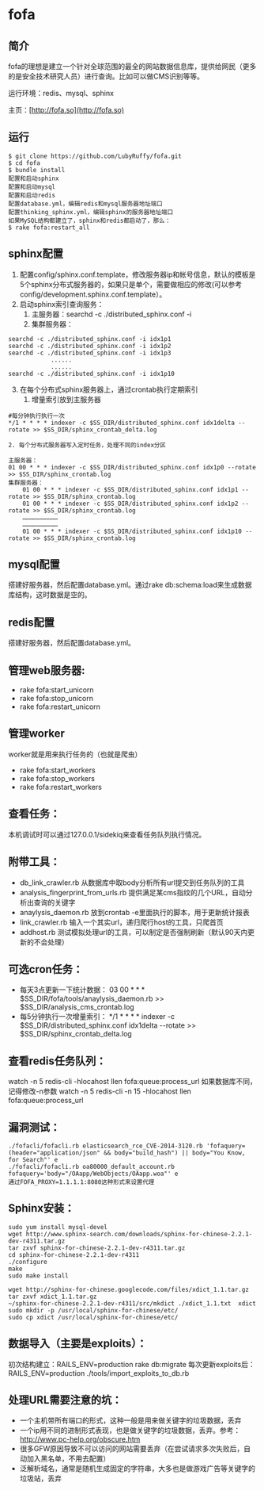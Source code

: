 fofa
==

简介
---
fofa的理想是建立一个针对全球范围的最全的网站数据信息库，提供给网民（更多的是安全技术研究人员）进行查询。比如可以做CMS识别等等。

运行环境：redis、mysql、sphinx

主页：[http://fofa.so](http://fofa.so)

运行
---
```
$ git clone https://github.com/LubyRuffy/fofa.git
$ cd fofa
$ bundle install
配置和启动sphinx
配置和启动mysql
配置和启动redis
配置database.yml，编辑redis和mysql服务器地址端口
配置thinking_sphinx.yml，编辑sphinx的服务器地址端口
如果MySQL结构都建立了，sphinx和redis都启动了，那么：
$ rake fofa:restart_all
```

sphinx配置
---
1. 配置config/sphinx.conf.template，修改服务器ip和帐号信息，默认的模板是5个sphinx分布式服务器的，如果只是单个，需要做相应的修改(可以参考config/development.sphinx.conf.template）。
2. 启动sphinx索引查询服务：
    1. 主服务器：searchd -c ./distributed_sphinx.conf -i
    2. 集群服务器：
```
searchd -c ./distributed_sphinx.conf -i idx1p1
searchd -c ./distributed_sphinx.conf -i idx1p2
searchd -c ./distributed_sphinx.conf -i idx1p3
            ......
            ......
searchd -c ./distributed_sphinx.conf -i idx1p10
```
3. 在每个分布式sphinx服务器上，通过crontab执行定期索引
    1. 增量索引放到主服务器
```
#每分钟执行执行一次
*/1 * * * * indexer -c $SS_DIR/distributed_sphinx.conf idx1delta --rotate >> $SS_DIR/sphinx_crontab_delta.log
```
    2. 每个分布式服务器写入定时任务，处理不同的index分区
```
主服务器：
01 00 * * * indexer -c $SS_DIR/distributed_sphinx.conf idx1p0 --rotate >> $SS_DIR/sphinx_crontab.log
集群服务器：
    01 00 * * * indexer -c $SS_DIR/distributed_sphinx.conf idx1p1 --rotate >> $SS_DIR/sphinx_crontab.log
    01 00 * * * indexer -c $SS_DIR/distributed_sphinx.conf idx1p2 --rotate >> $SS_DIR/sphinx_crontab.log
    …………………………
    …………………………
    01 00 * * * indexer -c $SS_DIR/distributed_sphinx.conf idx1p10 --rotate >> $SS_DIR/sphinx_crontab.log
```

mysql配置
---
搭建好服务器，然后配置database.yml。通过rake db:schema:load来生成数据库结构，这时数据是空的。

redis配置
---
搭建好服务器，然后配置database.yml。


管理web服务器:
---
* rake fofa:start_unicorn
* rake fofa:stop_unicorn
* rake fofa:restart_unicorn

管理worker
---
worker就是用来执行任务的（也就是爬虫）

* rake fofa:start_workers
* rake fofa:stop_workers
* rake fofa:restart_workers

查看任务：
---
本机调试时可以通过127.0.0.1/sidekiq来查看任务队列执行情况。


附带工具：
---
* db_link_crawler.rb 从数据库中取body分析所有url提交到任务队列的工具
* analysis_fingerprint_from_urls.rb 提供满足某cms指纹的几个URL，自动分析出查询的关键字
* anaylysis_daemon.rb 放到crontab -e里面执行的脚本，用于更新统计报表
* link_crawler.rb 输入一个其实url，递归爬行host的工具，只爬首页
* addhost.rb 测试模拟处理url的工具，可以制定是否强制刷新（默认90天内更新的不会处理）

可选cron任务：
---
* 每天3点更新一下统计数据：
    03 00 * * * $SS_DIR/fofa/tools/anaylysis_daemon.rb >> $SS_DIR/analysis_cms_crontab.log
* 每5分钟执行一次增量索引：
    */1 * * * * indexer -c $SS_DIR/distributed_sphinx.conf idx1delta --rotate >> $SS_DIR/sphinx_crontab_delta.log

查看redis任务队列：
---
watch -n 5 redis-cli -hlocahost llen fofa:queue:process_url
如果数据库不同，记得修改-n参数
watch -n 5 redis-cli -n 15 -hlocahost llen fofa:queue:process_url


漏洞测试：
---
```
./fofacli/fofacli.rb elasticsearch_rce_CVE-2014-3120.rb 'fofaquery=(header="application/json" && body="build_hash") || body="You Know, for Search"' e
./fofacli/fofacli.rb oa80000_default_account.rb fofaquery='body="/OAapp/WebObjects/OAapp.woa"' e
通过FOFA_PROXY=1.1.1.1:8080这种形式来设置代理
```

Sphinx安装：
---
```
sudo yum install mysql-devel
wget http://www.sphinx-search.com/downloads/sphinx-for-chinese-2.2.1-dev-r4311.tar.gz
tar zxvf sphinx-for-chinese-2.2.1-dev-r4311.tar.gz
cd sphinx-for-chinese-2.2.1-dev-r4311
./configure
make
sudo make install

wget http://sphinx-for-chinese.googlecode.com/files/xdict_1.1.tar.gz
tar zxvf xdict_1.1.tar.gz
~/sphinx-for-chinese-2.2.1-dev-r4311/src/mkdict ./xdict_1.1.txt  xdict
sudo mkdir -p /usr/local/sphinx-for-chinese/etc/
sudo cp xdict /usr/local/sphinx-for-chinese/etc/
```

数据导入（主要是exploits）：
---
初次结构建立：RAILS_ENV=production rake db:migrate
每次更新exploits后：
RAILS_ENV=production ./tools/import_exploits_to_db.rb


处理URL需要注意的坑：
---
* 一个主机带所有端口的形式，这种一般是用来做关键字的垃圾数据，丢弃
* 一个ip用不同的进制形式表现，也是做关键字的垃圾数据，丢弃。参考：http://www.pc-help.org/obscure.htm
* 很多GFW原因导致不可以访问的网站需要丢弃（在尝试请求多次失败后，自动加入黑名单，不用去配置）
* 泛解析域名，通常是随机生成固定的字符串，大多也是做游戏广告等关键字的垃圾站，丢弃

